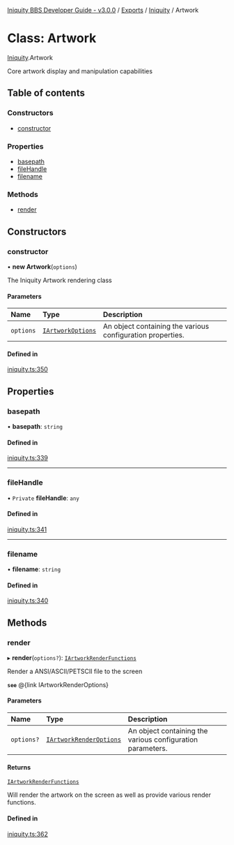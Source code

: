 [Iniquity BBS Developer Guide - v3.0.0](../README.md) / [Exports](../modules.md) / [Iniquity](../modules/Iniquity.md) / Artwork

# Class: Artwork

[Iniquity](../modules/Iniquity.md).Artwork

Core artwork display and manipulation capabilities

## Table of contents

### Constructors

- [constructor](Iniquity.Artwork.md#constructor)

### Properties

- [basepath](Iniquity.Artwork.md#basepath)
- [fileHandle](Iniquity.Artwork.md#filehandle)
- [filename](Iniquity.Artwork.md#filename)

### Methods

- [render](Iniquity.Artwork.md#render)

## Constructors

### constructor

• **new Artwork**(`options`)

The Iniquity Artwork rendering class

#### Parameters

| Name | Type | Description |
| :------ | :------ | :------ |
| `options` | [`IArtworkOptions`](../interfaces/Iniquity.IArtworkOptions.md) | An object containing the various configuration properties. |

#### Defined in

[iniquity.ts:350](https://github.com/iniquitybbs/iniquity/blob/25a281e/packages/core/src/iniquity.ts#L350)

## Properties

### basepath

• **basepath**: `string`

#### Defined in

[iniquity.ts:339](https://github.com/iniquitybbs/iniquity/blob/25a281e/packages/core/src/iniquity.ts#L339)

___

### fileHandle

• `Private` **fileHandle**: `any`

#### Defined in

[iniquity.ts:341](https://github.com/iniquitybbs/iniquity/blob/25a281e/packages/core/src/iniquity.ts#L341)

___

### filename

• **filename**: `string`

#### Defined in

[iniquity.ts:340](https://github.com/iniquitybbs/iniquity/blob/25a281e/packages/core/src/iniquity.ts#L340)

## Methods

### render

▸ **render**(`options?`): [`IArtworkRenderFunctions`](../interfaces/Iniquity.IArtworkRenderFunctions.md)

Render a ANSI/ASCII/PETSCII file to the screen

**`see`** @{link IArtworkRenderOptions}

#### Parameters

| Name | Type | Description |
| :------ | :------ | :------ |
| `options?` | [`IArtworkRenderOptions`](../interfaces/Iniquity.IArtworkRenderOptions.md) | An object containing the various configuration parameters. |

#### Returns

[`IArtworkRenderFunctions`](../interfaces/Iniquity.IArtworkRenderFunctions.md)

Will render the artwork on the screen as well as provide various render functions.

#### Defined in

[iniquity.ts:362](https://github.com/iniquitybbs/iniquity/blob/25a281e/packages/core/src/iniquity.ts#L362)
